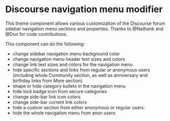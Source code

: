 # Discourse navigation menu modifier
This theme component allows various customization of the Discourse forum sidebar navigation menu sections and properties. Thanks to @Nathank and @Don for code contributions. 

This component can do the following:

* change sidebar navigation menu background color
* change navigation menu header text sizes and colors
* change link text sizes and colors for the navigation menu
* hide specific sections and links from regular or anonymous users (including whole Community section, as well as anniversary and birthday links from More section)
* shape or hide category bullets in the navigation menu
* hide lock badge icon from secure categories
* change side-bar link icon colors
* change side-bar current link colors
* hide a custom section from either anonymous or regular users.
* hide the whole navigation menu from anon users
